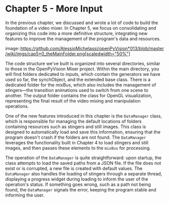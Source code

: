 # Chapter 5 - More Input

In the previous chapter, we discussed and wrote a lot of code to build the foundation of a video mixer. In Chapter 5, we focus on consolidating and organizing this code into a more definitive structure, integrating new features to improve the management of the program's data and resources.

image::https://github.com/AlessioMichelassi/openPyVision*013/blob/master/wiki/imgs/cap5*0_theMainFolder.png[scaledwidth="50%"]

The code structure we've built is organized into several directories, similar to those in the OpenPyVision Mixer project. Within the main directory, you will find folders dedicated to inputs, which contain the generators we have used so far, the synchObject, and the extended base class. There is a dedicated folder for the mixBus, which also includes the management of stingers—the transition animations used to switch from one scene to another. The output folder contains the class for OpenGL visualization, representing the final result of the video mixing and manipulation operations.

One of the new features introduced in this chapter is the `DataManager` class, which is responsible for managing the default locations of folders containing resources such as stingers and still images. This class is designed to automatically load and save this information, ensuring that the program doesn't crash if the folders are not found. The `DataManager` leverages the functionality built in Chapter 4 to load stingers and still images, and then passes these elements to the `mixBus` for processing.

The operation of the `DataManager` is quite straightforward: upon startup, the class attempts to load the saved paths from a JSON file. If the file does not exist or is corrupted, a new file is created with default values. The `DataManager` also handles the loading of stingers through a separate thread, displaying a progress widget during loading to inform the user of the operation's status. If something goes wrong, such as a path not being found, the `DataManager` signals the error, keeping the program stable and informing the user.


